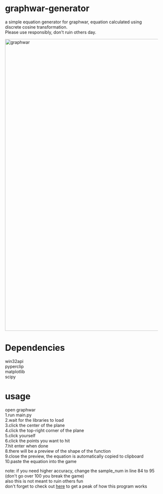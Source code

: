 # graphwar-generator
a simple equation generator for graphwar, equation calculated using discrete cosine transformation.  
Please use responsibly, don't ruin others day.  

<img width="962" alt="graphwar" src="https://user-images.githubusercontent.com/81552194/180501344-ae0bd2f7-e241-4a56-8acc-d53636d0daa6.png">

# Dependencies  
win32api  
pyperclip  
matplotlib  
scipy  

# usage  
open graphwar  
1.run main.py  
2.wait for the libraries to load  
3.click the center of the plane  
4.click the top-right corner of the plane  
5.click yourself   
6.click the points you want to hit   
7.hit enter when done  
8.there will be a preview of the shape of the function  
9.close the preview, the equation is automatically copied to clipboard  
10.paste the equation into the game    

note: if you need higher accuracy, change the sample_num in line 84 to 95 (don't go over 100 you break the game)  
also this is not meant to ruin others fun  
don't forget to check out [here](https://edleebinj.github.io/graphwar-generator/) to get a peak of how this program works
